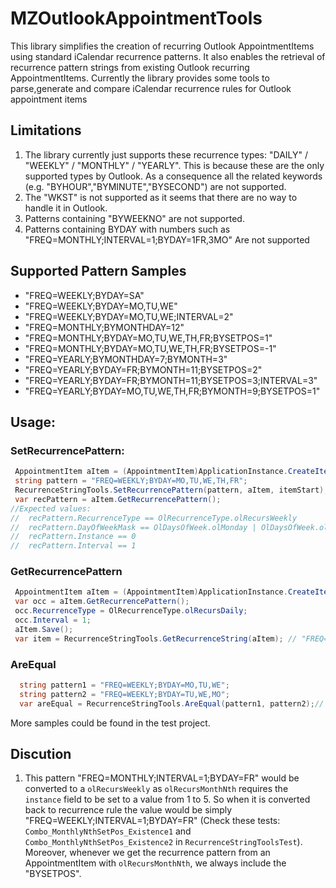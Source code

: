 # MZOutlookAppointmentTools

This library simplifies the creation of recurring Outlook AppointmentItems using standard iCalendar recurrence patterns. It also enables the retrieval of recurrence pattern strings from existing Outlook recurring AppointmentItems. Currently the library provides some tools to parse,generate and compare iCalendar recurrence rules for Outlook appointment items

## Limitations
  1. The library currently just supports these recurrence types:  "DAILY" / "WEEKLY" / "MONTHLY" / "YEARLY". This is because these are the only supported types by Outlook. As a consequence all the related keywords (e.g. "BYHOUR","BYMINUTE","BYSECOND") are not supported.  
  2. The "WKST" is not supported as it seems that there are no way to handle it in Outlook.  
  3. Patterns containing "BYWEEKNO" are not supported.
  4. Patterns containing BYDAY with numbers such as "FREQ=MONTHLY;INTERVAL=1;BYDAY=1FR,3MO" Are not supported

## Supported Pattern Samples
  -  "FREQ=WEEKLY;BYDAY=SA"
  -  "FREQ=WEEKLY;BYDAY=MO,TU,WE"
  -  "FREQ=WEEKLY;BYDAY=MO,TU,WE;INTERVAL=2"
  -  "FREQ=MONTHLY;BYMONTHDAY=12"
  -  "FREQ=MONTHLY;BYDAY=MO,TU,WE,TH,FR;BYSETPOS=1"
  -  "FREQ=MONTHLY;BYDAY=MO,TU,WE,TH,FR;BYSETPOS=-1"
  -  "FREQ=YEARLY;BYMONTHDAY=7;BYMONTH=3"
  -  "FREQ=YEARLY;BYDAY=FR;BYMONTH=11;BYSETPOS=2"
  -  "FREQ=YEARLY;BYDAY=FR;BYMONTH=11;BYSETPOS=3;INTERVAL=3"
  -  "FREQ=YEARLY;BYDAY=MO,TU,WE,TH,FR;BYMONTH=9;BYSETPOS=1"

## Usage:
### SetRecurrencePattern:

```cs
 AppointmentItem aItem = (AppointmentItem)ApplicationInstance.CreateItem(OlItemType.olAppointmentItem);
 string pattern = "FREQ=WEEKLY;BYDAY=MO,TU,WE,TH,FR";
 RecurrenceStringTools.SetRecurrencePattern(pattern, aItem, itemStart);
 var recPattern = aItem.GetRecurrencePattern();
//Expected values:
//  recPattern.RecurrenceType == OlRecurrenceType.olRecursWeekly
//  recPattern.DayOfWeekMask == OlDaysOfWeek.olMonday | OlDaysOfWeek.olTuesday | OlDaysOfWeek.olWednesday | OlDaysOfWeek.olThursday | OlDaysOfWeek.olFriday
//  recPattern.Instance == 0
//  recPattern.Interval == 1
```

### GetRecurrencePattern

```cs
 AppointmentItem aItem = (AppointmentItem)ApplicationInstance.CreateItem(OlItemType.olAppointmentItem);
 var occ = aItem.GetRecurrencePattern();
 occ.RecurrenceType = OlRecurrenceType.olRecursDaily;
 occ.Interval = 1;
 aItem.Save();
 var item = RecurrenceStringTools.GetRecurrenceString(aItem); // "FREQ=DAILY;INTERVAL=1"
```

### AreEqual
```cs
  string pattern1 = "FREQ=WEEKLY;BYDAY=MO,TU,WE";
  string pattern2 = "FREQ=WEEKLY;BYDAY=TU,WE,MO";
  var areEqual = RecurrenceStringTools.AreEqual(pattern1, pattern2);// true
```

More samples could be found in the test project. 

## Discution
1. This pattern "FREQ=MONTHLY;INTERVAL=1;BYDAY=FR" would be converted to a `olRecursWeekly` as `olRecursMonthNth` requires the `instance` field to be set to a value from 1 to 5. So when it is converted back to recurrence rule the value would be simply "FREQ=WEEKLY;INTERVAL=1;BYDAY=FR" (Check these tests: `Combo_MonthlyNthSetPos_Existence1` and `Combo_MonthlyNthSetPos_Existence2` in `RecurrenceStringToolsTest`). Moreover, whenever we get the recurrence pattern from an AppointmentItem with  `olRecursMonthNth`, we always include the "BYSETPOS".
